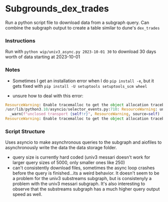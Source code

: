 # Subgrounds_dex_trades

Run a python script file to download data from a subgraph query. Can combine the subgraph output to create a table similar to dune's `dex_trades`

### Instructions

Run with `python wip/univ3_async.py 2023-10-01 30` to download 30 days worth of data starting at 2023-10-01

### Notes

- Sometimes I get an installation error when I do `pip install -e`, but it gets fixed with `pip install -U setuptools setuptools_scm wheel`

- unsure how to deal with this error:

```python
ResourceWarning: Enable tracemalloc to get the object allocation traceback
/usr/lib/python3.10/asyncio/selector_events.py:710: ResourceWarning: unclosed transport <_SelectorSocketTransport fd=25 read=idle write=<idle, bufsize=0>>
  _warn(f"unclosed transport {self!r}", ResourceWarning, source=self)
ResourceWarning: Enable tracemalloc to get the object allocation traceback
```

### Script Structure

Uses asyncio to make asynchronous queries to the subgraph and aiofiles to asynchronously write the data the data storage folder.

- query size is currently hard coded (univ3 messari doesn't work for larger query sizes of 5000, only smaller ones like 250)
- can't consistently download files, sometimes the async loop crashes before the query is finished...its a weird behavior. It doesn't seem to be a problem for the univ3 substreams subgraph, but is consistenyly a problem with the univ3 messari subgraph. It's also interesting to observe that the substreams subgraph has a much higher query output speed as well.
